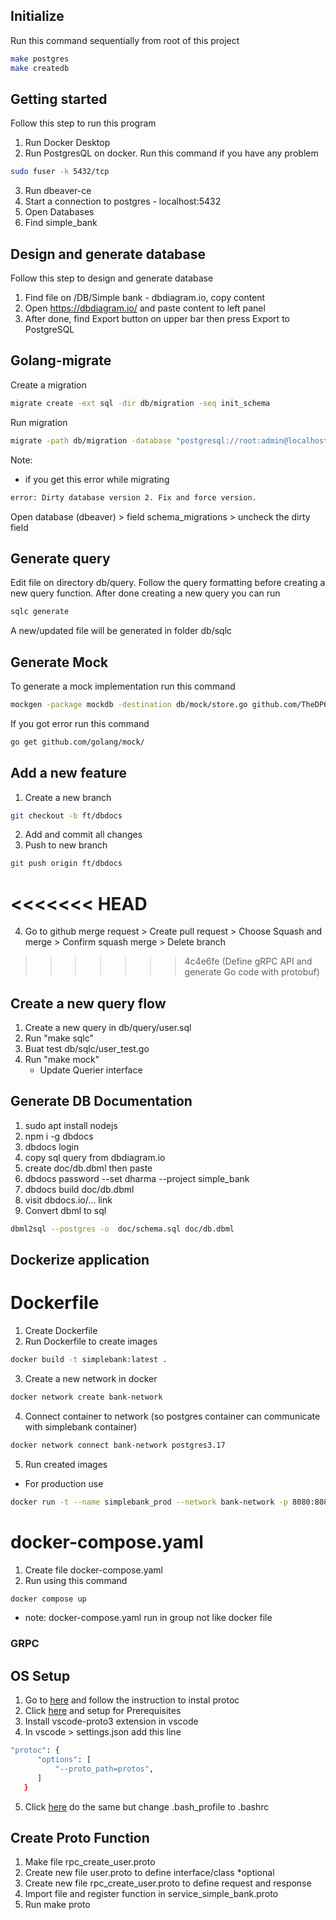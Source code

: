 ## Initialize

Run this command sequentially from root of this project

```bash
make postgres
make createdb
```

## Getting started

Follow this step to run this program

1. Run Docker Desktop
2. Run PostgresQL on docker. Run this command if you have any problem

```bash
sudo fuser -k 5432/tcp
```

3. Run dbeaver-ce
4. Start a connection to postgres - localhost:5432
5. Open Databases
6. Find simple_bank

## Design and generate database

Follow this step to design and generate database

1. Find file on /DB/Simple bank - dbdiagram.io, copy content
2. Open https://dbdiagram.io/ and paste content to left panel
3. After done, find Export button on upper bar then press Export to PostgreSQL

## Golang-migrate

Create a migration

```bash
migrate create -ext sql -dir db/migration -seq init_schema
```

Run migration

```bash
migrate -path db/migration -database "postgresql://root:admin@localhost:5432/simple_bank?sslmode=disable" -verbose up
```

Note:

- if you get this error while migrating

```bash
error: Dirty database version 2. Fix and force version.
```

Open database (dbeaver) > field schema_migrations > uncheck the dirty field

## Generate query

Edit file on directory db/query. Follow the query formatting before creating a new query function. After done creating a new query you can run

```bash
sqlc generate
```

A new/updated file will be generated in folder db/sqlc

## Generate Mock

To generate a mock implementation run this command

```bash
mockgen -package mockdb -destination db/mock/store.go github.com/TheDP66/simple_bank_go/db/sqlc Store
```

If you got error run this command

```bash
go get github.com/golang/mock/
```

## Add a new feature
1. Create a new branch
```bash
git checkout -b ft/dbdocs
```
2. Add and commit all changes
3. Push to new branch
```bash
git push origin ft/dbdocs
```
<<<<<<< HEAD
=======
4. Go to github merge request > Create pull request > Choose Squash and merge > Confirm squash merge > Delete branch
>>>>>>> 4c4e6fe (Define gRPC API and generate Go code with protobuf)


## Create a new query flow

1. Create a new query in db/query/user.sql
2. Run "make sqlc"
3. Buat test db/sqlc/user_test.go
4. Run "make mock"
   - Update Querier interface

## Generate DB Documentation
1. sudo apt install nodejs
2. npm i -g dbdocs
3. dbdocs login
4. copy sql query from dbdiagram.io 
5. create doc/db.dbml then paste
7. dbdocs password --set dharma --project simple_bank
6. dbdocs build doc/db.dbml
8. visit dbdocs.io/... link
9. Convert dbml to sql
```bash
dbml2sql --postgres -o  doc/schema.sql doc/db.dbml
```

## Dockerize application

# Dockerfile

1. Create Dockerfile
2. Run Dockerfile to create images

```bash
docker build -t simplebank:latest .
```

3. Create a new network in docker

```bash
docker network create bank-network
```

4. Connect container to network (so postgres container can communicate with simplebank container)

```bash
docker network connect bank-network postgres3.17
```

5. Run created images

- For production use

```bash
docker run -t --name simplebank_prod --network bank-network -p 8080:8080 -e GIN_MODE=release -e DB_SOURCE="postgresql://root:admin@postgres3.17:5432/simple_bank?sslmode=disable" simplebank:latest
```

# docker-compose.yaml

1. Create file docker-compose.yaml
2. Run using this command

```bash
docker compose up
```

- note: docker-compose.yaml run in group not like docker file

### GRPC

## OS Setup
1. Go to [here](https://grpc.io/docs/protoc-installation/) and follow the instruction to instal protoc
2. Click [here](https://grpc.io/docs/languages/go/quickstart/) and setup for Prerequisites
3. Install vscode-proto3 extension in vscode
4. In vscode > settings.json add this line
```bash
"protoc": {
      "options": [
          "--proto_path=protos",
      ]
   }
``` 
5. Click [here](https://stackoverflow.com/a/57730314) do the same but change .bash_profile to .bashrc

## Create Proto Function
1. Make file rpc_create_user.proto
2. Create new file user.proto to define interface/class *optional
3. Create new file rpc_create_user.proto to define request and response
4. Import file and register function in service_simple_bank.proto
5. Run make proto
